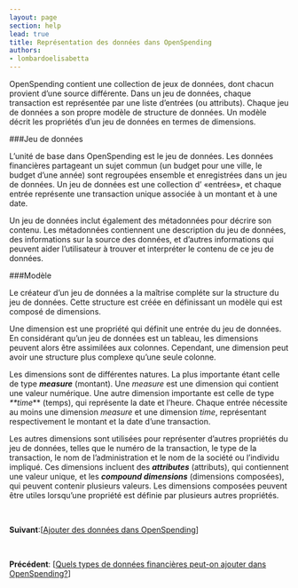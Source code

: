 ```yaml
---
layout: page
section: help
lead: true
title: Représentation des données dans OpenSpending
authors:
- lombardoelisabetta
---
```

OpenSpending contient une collection de jeux de données, dont chacun provient d’une source différente. Dans un jeu de données, chaque transaction est représentée par une liste d’entrées (ou attributs). Chaque jeu de données a son propre modèle de structure de données. Un modèle décrit les propriétés d’un jeu de données en termes de dimensions.

###Jeu de données

L’unité de base dans OpenSpending est le jeu de données. Les données financières partageant un sujet commun (un budget pour une ville, le budget d’une année) sont regroupées ensemble et enregistrées dans un jeu de données. Un jeu de données est une collection d’ «entrées», et chaque entrée représente une transaction unique associée à un montant et à une date.

Un jeu de données inclut également des métadonnées pour décrire son contenu. Les métadonnées contiennent une description du jeu de données, des informations sur la source des données, et d’autres informations qui peuvent aider l’utilisateur à trouver et interpréter le contenu de ce jeu de données.

###Modèle

Le créateur d’un jeu de données a la maîtrise compléte sur la structure du jeu de données. Cette structure est créée en définissant un modèle qui est composé de dimensions.

Une dimension est une propriété qui définit une entrée du jeu de données. En considérant qu’un jeu de données est un tableau, les dimensions peuvent alors être assimilées aux colonnes. Cependant, une dimension peut avoir une structure plus complexe qu’une seule colonne.

Les dimensions sont de différentes natures. La plus importante étant celle de type _**measure**_ (montant). Une _measure_ est une dimension qui contient une valeur numérique. Une autre dimension importante est celle de type _**time_** (temps), qui représente la date et l’heure. Chaque entrée nécessite au moins une dimension _measure_ et une dimension _time_, représentant respectivement le montant et la date d’une transaction.

Les autres dimensions sont utilisées pour représenter d’autres propriétés du jeu de données, telles que le numéro de la transaction, le type de la transaction, le nom de l’administration et le nom de la société ou l’individu impliqué. Ces dimensions incluent des _**attributes**_ (attributs), qui contiennent une valeur unique, et les _**compound dimensions**_ (dimensions composées), qui peuvent contenir plusieurs valeurs. Les dimensions composées peuvent être utiles lorsqu’une propriété est définie par plusieurs autres propriétés.

&nbsp;

**Suivant**:[<a href="./ajouter-des-donnees-dans-openspending/">Ajouter des données dans OpenSpending</a>]

&nbsp;

**Précédent**: [<a href="./quels-types-de-donnees-financieres-peut-on-ajouter-dans-openspending/">Quels types de données financières peut-on ajouter dans OpenSpending?</a>]
